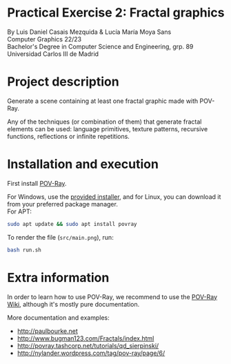# Practical Exercise 2: Fractal graphics
By Luis Daniel Casais Mezquida & Lucía María Moya Sans  
Computer Graphics 22/23  
Bachelor's Degree in Computer Science and Engineering, grp. 89  
Universidad Carlos III de Madrid

# Project description
Generate a scene containing at least one fractal graphic made with POV-Ray.  

Any of the techniques (or combination of them) that generate fractal elements can be used: language primitives, texture patterns, recursive functions, reflections or infinite repetitions.

# Installation and execution

First install [POV-Ray](https://github.com/POV-Ray/povray/tree/3.7-stable).

For Windows, use the [provided installer](https://www.povray.org/ftp/pub/povray/Official/povwin-3.7-agpl3-setup.exe), and for Linux, you can download it from your preferred package manager.  
For APT:
```bash
sudo apt update && sudo apt install povray
```

To render the file (`src/main.png`), run:
```bash
bash run.sh
```

# Extra information
In order to learn how to use POV-Ray, we recommend to use the [POV-Ray Wiki](https://wiki.povray.org/content/Documentation:Contents), although it's mostly pure documentation.

More documentation and examples:
- http://paulbourke.net
- http://www.bugman123.com/Fractals/index.html
- http://povray.tashcorp.net/tutorials/qd_sierpinski/
- http://nylander.wordpress.com/tag/pov-ray/page/6/